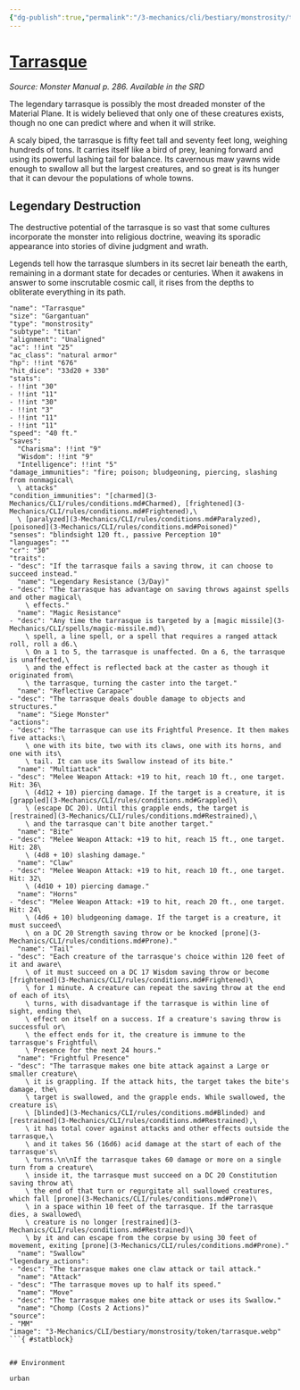 ```yaml
---
{"dg-publish":true,"permalink":"/3-mechanics/cli/bestiary/monstrosity/tarrasque/","tags":["ttrpg-cli/compendium/src/5e/mm","ttrpg-cli/monster/cr/30","ttrpg-cli/monster/environment/urban","ttrpg-cli/monster/size/gargantuan","ttrpg-cli/monster/type/monstrosity/titan"]}
---
```


# [Tarrasque](3-Mechanics\CLI\bestiary\monstrosity/tarrasque.md)
*Source: Monster Manual p. 286. Available in the <span title='Systems Reference Document (5.1)'>SRD</span>*  

The legendary tarrasque is possibly the most dreaded monster of the Material Plane. It is widely believed that only one of these creatures exists, though no one can predict where and when it will strike.

A scaly biped, the tarrasque is fifty feet tall and seventy feet long, weighing hundreds of tons. It carries itself like a bird of prey, leaning forward and using its powerful lashing tail for balance. Its cavernous maw yawns wide enough to swallow all but the largest creatures, and so great is its hunger that it can devour the populations of whole towns.

## Legendary Destruction

The destructive potential of the tarrasque is so vast that some cultures incorporate the monster into religious doctrine, weaving its sporadic appearance into stories of divine judgment and wrath.

Legends tell how the tarrasque slumbers in its secret lair beneath the earth, remaining in a dormant state for decades or centuries. When it awakens in answer to some inscrutable cosmic call, it rises from the depths to obliterate everything in its path.

```statblock
"name": "Tarrasque"
"size": "Gargantuan"
"type": "monstrosity"
"subtype": "titan"
"alignment": "Unaligned"
"ac": !!int "25"
"ac_class": "natural armor"
"hp": !!int "676"
"hit_dice": "33d20 + 330"
"stats":
- !!int "30"
- !!int "11"
- !!int "30"
- !!int "3"
- !!int "11"
- !!int "11"
"speed": "40 ft."
"saves":
  "Charisma": !!int "9"
  "Wisdom": !!int "9"
  "Intelligence": !!int "5"
"damage_immunities": "fire; poison; bludgeoning, piercing, slashing from nonmagical\
  \ attacks"
"condition_immunities": "[charmed](3-Mechanics/CLI/rules/conditions.md#Charmed), [frightened](3-Mechanics/CLI/rules/conditions.md#Frightened),\
  \ [paralyzed](3-Mechanics/CLI/rules/conditions.md#Paralyzed), [poisoned](3-Mechanics/CLI/rules/conditions.md#Poisoned)"
"senses": "blindsight 120 ft., passive Perception 10"
"languages": ""
"cr": "30"
"traits":
- "desc": "If the tarrasque fails a saving throw, it can choose to succeed instead."
  "name": "Legendary Resistance (3/Day)"
- "desc": "The tarrasque has advantage on saving throws against spells and other magical\
    \ effects."
  "name": "Magic Resistance"
- "desc": "Any time the tarrasque is targeted by a [magic missile](3-Mechanics/CLI/spells/magic-missile.md)\
    \ spell, a line spell, or a spell that requires a ranged attack roll, roll a d6.\
    \ On a 1 to 5, the tarrasque is unaffected. On a 6, the tarrasque is unaffected,\
    \ and the effect is reflected back at the caster as though it originated from\
    \ the tarrasque, turning the caster into the target."
  "name": "Reflective Carapace"
- "desc": "The tarrasque deals double damage to objects and structures."
  "name": "Siege Monster"
"actions":
- "desc": "The tarrasque can use its Frightful Presence. It then makes five attacks:\
    \ one with its bite, two with its claws, one with its horns, and one with its\
    \ tail. It can use its Swallow instead of its bite."
  "name": "Multiattack"
- "desc": "Melee Weapon Attack: +19 to hit, reach 10 ft., one target. Hit: 36\
    \ (4d12 + 10) piercing damage. If the target is a creature, it is [grappled](3-Mechanics/CLI/rules/conditions.md#Grappled)\
    \ (escape DC 20). Until this grapple ends, the target is [restrained](3-Mechanics/CLI/rules/conditions.md#Restrained),\
    \ and the tarrasque can't bite another target."
  "name": "Bite"
- "desc": "Melee Weapon Attack: +19 to hit, reach 15 ft., one target. Hit: 28\
    \ (4d8 + 10) slashing damage."
  "name": "Claw"
- "desc": "Melee Weapon Attack: +19 to hit, reach 10 ft., one target. Hit: 32\
    \ (4d10 + 10) piercing damage."
  "name": "Horns"
- "desc": "Melee Weapon Attack: +19 to hit, reach 20 ft., one target. Hit: 24\
    \ (4d6 + 10) bludgeoning damage. If the target is a creature, it must succeed\
    \ on a DC 20 Strength saving throw or be knocked [prone](3-Mechanics/CLI/rules/conditions.md#Prone)."
  "name": "Tail"
- "desc": "Each creature of the tarrasque's choice within 120 feet of it and aware\
    \ of it must succeed on a DC 17 Wisdom saving throw or become [frightened](3-Mechanics/CLI/rules/conditions.md#Frightened)\
    \ for 1 minute. A creature can repeat the saving throw at the end of each of its\
    \ turns, with disadvantage if the tarrasque is within line of sight, ending the\
    \ effect on itself on a success. If a creature's saving throw is successful or\
    \ the effect ends for it, the creature is immune to the tarrasque's Frightful\
    \ Presence for the next 24 hours."
  "name": "Frightful Presence"
- "desc": "The tarrasque makes one bite attack against a Large or smaller creature\
    \ it is grappling. If the attack hits, the target takes the bite's damage, the\
    \ target is swallowed, and the grapple ends. While swallowed, the creature is\
    \ [blinded](3-Mechanics/CLI/rules/conditions.md#Blinded) and [restrained](3-Mechanics/CLI/rules/conditions.md#Restrained),\
    \ it has total cover against attacks and other effects outside the tarrasque,\
    \ and it takes 56 (16d6) acid damage at the start of each of the tarrasque's\
    \ turns.\n\nIf the tarrasque takes 60 damage or more on a single turn from a creature\
    \ inside it, the tarrasque must succeed on a DC 20 Constitution saving throw at\
    \ the end of that turn or regurgitate all swallowed creatures, which fall [prone](3-Mechanics/CLI/rules/conditions.md#Prone)\
    \ in a space within 10 feet of the tarrasque. If the tarrasque dies, a swallowed\
    \ creature is no longer [restrained](3-Mechanics/CLI/rules/conditions.md#Restrained)\
    \ by it and can escape from the corpse by using 30 feet of movement, exiting [prone](3-Mechanics/CLI/rules/conditions.md#Prone)."
  "name": "Swallow"
"legendary_actions":
- "desc": "The tarrasque makes one claw attack or tail attack."
  "name": "Attack"
- "desc": "The tarrasque moves up to half its speed."
  "name": "Move"
- "desc": "The tarrasque makes one bite attack or uses its Swallow."
  "name": "Chomp (Costs 2 Actions)"
"source":
- "MM"
"image": "3-Mechanics/CLI/bestiary/monstrosity/token/tarrasque.webp"
```{ #statblock}


## Environment

urban